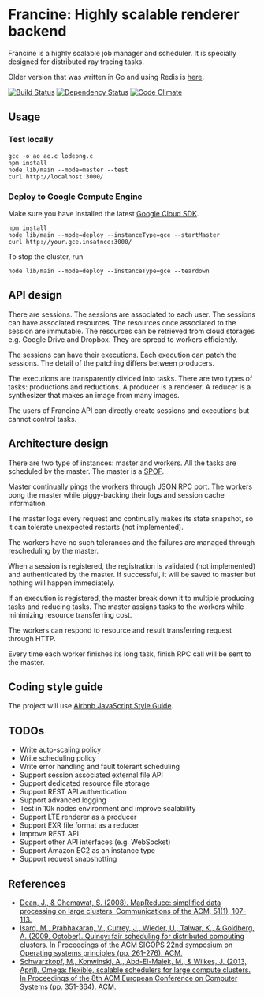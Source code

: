 # Francine: Highly scalable renderer backend

Francine is a highly scalable job manager and scheduler. It is specially designed for distributed ray tracing tasks.

Older version that was written in Go and using Redis is [here](https://github.com/lighttransport/francine-old).

[![Build Status](https://travis-ci.org/lighttransport/francine.svg?branch=master)](https://travis-ci.org/lighttransport/francine)
[![Dependency Status](https://david-dm.org/lighttransport/francine.svg)](https://david-dm.org/lighttransport/francine)
[![Code Climate](https://codeclimate.com/github/lighttransport/francine/badges/gpa.svg)](https://codeclimate.com/github/lighttransport/francine)

## Usage

### Test locally

    gcc -o ao ao.c lodepng.c
    npm install
    node lib/main --mode=master --test
    curl http://localhost:3000/

### Deploy to Google Compute Engine

Make sure you have installed the latest [Google Cloud SDK](https://cloud.google.com/sdk/).

    npm install
    node lib/main --mode=deploy --instanceType=gce --startMaster
    curl http://your.gce.insatnce:3000/

To stop the cluster, run

    node lib/main --mode=deploy --instanceType=gce --teardown

## API design

There are sessions. The sessions are associated to each user. The sessions can have associated resources. The resources once associated to the session are immutable. The resources can be retrieved from cloud storages e.g. Google Drive and Dropbox. They are spread to workers efficiently.

The sessions can have their executions. Each execution can patch the sessions. The detail of the patching differs between producers.

The executions are transparently divided into tasks. There are two types of tasks: productions and reductions. A producer is a renderer. A reducer is a synthesizer that makes an image from many images.

The users of Francine API can directly create sessions and executions but cannot control tasks.

## Architecture design

There are two type of instances: master and workers. All the tasks are scheduled by the master. The master is a [SPOF](http://en.wikipedia.org/wiki/Single_point_of_failure).

Master continually pings the workers through JSON RPC port. The workers pong the master while piggy-backing their logs and session cache information.

The master logs every request and continually makes its state snapshot, so it can tolerate unexpected restarts (not implemented).

The workers have no such tolerances and the failures are managed through rescheduling by the master.

When a session is registered, the registration is validated (not implemented) and authenticated by the master. If successful, it will be saved to master but nothing will happen immediately.

If an execution is registered, the master break down it to multiple producing tasks and reducing tasks. The master assigns tasks to the workers while minimizing resource transferring cost.

The workers can respond to resource and result transferring request through HTTP.

Every time each worker finishes its long task, finish RPC call will be sent to the master.

## Coding style guide

The project will use [Airbnb JavaScript Style Guide](https://github.com/airbnb/javascript).

## TODOs

* Write auto-scaling policy
* Write scheduling policy
* Write error handling and fault tolerant scheduling
* Support session associated external file API
* Support dedicated resource file storage
* Support REST API authentication
* Support advanced logging
* Test in 10k nodes environment and improve scalability
* Support LTE renderer as a producer
* Support EXR file format as a reducer
* Improve REST API
* Support other API interfaces (e.g. WebSocket)
* Support Amazon EC2 as an instance type
* Support request snapshotting

## References

* [Dean, J., & Ghemawat, S. (2008). MapReduce: simplified data processing on large clusters. Communications of the ACM, 51(1), 107-113.](http://static.googleusercontent.com/media/research.google.com/ja/us/archive/mapreduce-osdi04.pdf)
* [Isard, M., Prabhakaran, V., Currey, J., Wieder, U., Talwar, K., & Goldberg, A. (2009, October). Quincy: fair scheduling for distributed computing clusters. In Proceedings of the ACM SIGOPS 22nd symposium on Operating systems principles (pp. 261-276). ACM.](http://research.microsoft.com/apps/pubs/default.aspx?id=81516)
* [Schwarzkopf, M., Konwinski, A., Abd-El-Malek, M., & Wilkes, J. (2013, April). Omega: flexible, scalable schedulers for large compute clusters. In Proceedings of the 8th ACM European Conference on Computer Systems (pp. 351-364). ACM.](http://eurosys2013.tudos.org/wp-content/uploads/2013/paper/Schwarzkopf.pdf)

